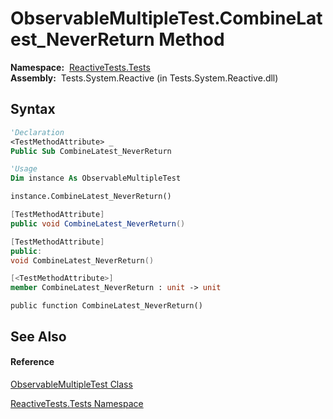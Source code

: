 # ObservableMultipleTest.CombineLatest\_NeverReturn Method

**Namespace:**  [ReactiveTests.Tests](ReactiveTests.Tests\ReactiveTests.Tests.md)  
**Assembly:**  Tests.System.Reactive (in Tests.System.Reactive.dll)

## Syntax

```vb
'Declaration
<TestMethodAttribute> _
Public Sub CombineLatest_NeverReturn
```

```vb
'Usage
Dim instance As ObservableMultipleTest

instance.CombineLatest_NeverReturn()
```

```csharp
[TestMethodAttribute]
public void CombineLatest_NeverReturn()
```

```c++
[TestMethodAttribute]
public:
void CombineLatest_NeverReturn()
```

```fsharp
[<TestMethodAttribute>]
member CombineLatest_NeverReturn : unit -> unit 
```

```jscript
public function CombineLatest_NeverReturn()
```

## See Also

#### Reference

[ObservableMultipleTest Class](ObservableMultipleTest\ObservableMultipleTest.md)

[ReactiveTests.Tests Namespace](ReactiveTests.Tests\ReactiveTests.Tests.md)




